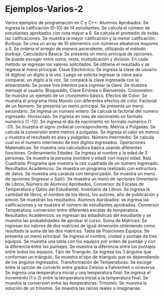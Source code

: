 # Ejemplos-Varios-2
 Varios ejemplos de programación en C y C++:  Alumnos Aprobados: Se ingresa la calificación (0-10) de 14 estudiantes.  		   Se calcula el número de estudiantes aprobados con nota mayor a 6. 		   Se calcula el promedio de todas las calificaciones. 		   Se muestra la mayor calificación y la menor calificación.  Burbuja: Se crea un array de 10 elementos con números aleatorios mayores a 0.          Se ordena el arreglo de manera ascendente, utilizando el método burbuja.  Calculadora Básica: Se presenta un menú principal de opciones. 		    Se puede escoger entre suma, resta, multiplicación y división. 		    En cada método se ingresan los valores solicitados.                     Se obtiene el resultado y se regresa al menú principal.  Clave Electrónica: Se ingresa la clave de usuario (4 dígitos) un digito a la vez.                    Luego se solicita ingresar la clave para comparar, un digito a la vez.                    Se compara la clave ingresada con la almacenada. 		   Se posee tres intentos para ingresar la clave.                    Se muestra mensaje al usuario: Bloqueado, Clave Errónea o Bienvenido.  Cronometro: Se muestra un ejemplo de un cronometro básico.  Efectos de Color: Se muestra el programa Hola Mundo con diferentes efectos de color.  Factorial de un Numero: Se presenta un menú principal.                         Se presenta un menú secundario.                         Se ingresa un numero entero.                         Se calcula la factorial del numero ingresado.  Horóscopo: Se ingresa en mes de nacimiento en formato numérico (1 -12).            Se ingresa el día de nacimiento en formato numérico (1 -31).            Se muestra el signo zodiacal correspondiente.  Metros a Pulgadas: Se calcula la conversión entre metros a pulgadas.                     Se ingresa el valor en metros y muestra el resultado en pies y pulgadas.  Número Intermedio: Se calcula cual es el numero intermedio de tres dígitos ingresados.  Operaciones Matemáticas: Se muestra una calculadora básica usando diferentes funciones.  Ordenamiento Edades: Se ingresa el nombre y la edad de 3 personas.                      Se muestra la persona (nombre y edad) con mayor edad.  Raíz Cuadrada: Programa que muestra la raíz cuadrada de un numero ingresado.  Resultados Académicos: Se muestra un programa realizado con estructura de datos. 		       Se muestra una caratula con temporizador.                        Se muestra un menú de opciones (Ingresar o Salir). 		       Se muestra un menú de opciones (Inventario de Libros, Número de Alumnos Aprobados, Conversor de Escalas de Temperatura y Datos del Estudiante).                        Inventario de Libros: Se ingresa la cantidad de libros, el nombre de los libros, los autores, año de publicación y precio. Se muestran los resultados. 		       Alumnos Aprobados: se ingresa las calificaciones y se muestra el número de estudiantes aprobados.                        Conversor Temperatura: conversión entre diferentes escalas de temperatura. 		       Resultados Académicos: se ingresan las estadísticas del estudiante y se muestra las probabilidades de aprobar el curso.  Suma de Matrices: Se ingresan los valores de dos matrices de igual dimensión obteniendo como resultado la suma de las dos matrices.  Tabla de Posiciones Equipos: Se presenta un menú principal.                              Se ingresa el nombre, ciudad y puntaje de tres equipos.                              Se muestra una tabla con los equipos por orden de puntaje y con la diferencia entre los puntajes.                              Se muestra la diferencia entre los puntajes entre todos los equipos.  Tipo de Triangulo: Se ingresa los 3 ángulos que conforman un triángulo.                    Se muestra el tipo de triangulo que es dependiendo de los ángulos ingresados.  Transformación de Temperaturas: Se escoge entre la opción de convertir entre grados Celsius a Fahrenheit o viceversa.                                 Se ingresa una temperatura inicial y una temperatura final.                                 Se ingresa el incremento (1 o 2) entre la temperatura inicial a la temperatura final.                                 Se muestra la conversión entre las temperaturas.  Trinomio: Se muestra la solución de un trinomio.           Se muestra las raíces reales o imaginarias.
